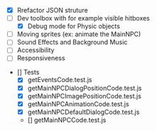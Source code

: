 * [x] Rrefactor JSON struture
* [ ] Dev toolbox with for example visible hitboxes
  * [x] Debug mode for Physic objects
* [ ] Moving sprites (ex: animate the MainNPC)
* [ ] Sound Effects and Background Music
* [ ] Accessibility
* [ ] Responsiveness
* [] Tests
  * [x] getEventsCode.test.js
  * [x] getMainNPCDialogPositionCode.test.js
  * [x] getMainNPCImagePositionCode.test.js
  * [x] getMainNPCAnimationCode.test.js
  * [x] getMainNPCDefaultDialogCode.test.js
  * [] getMainNPCCode.test.js
